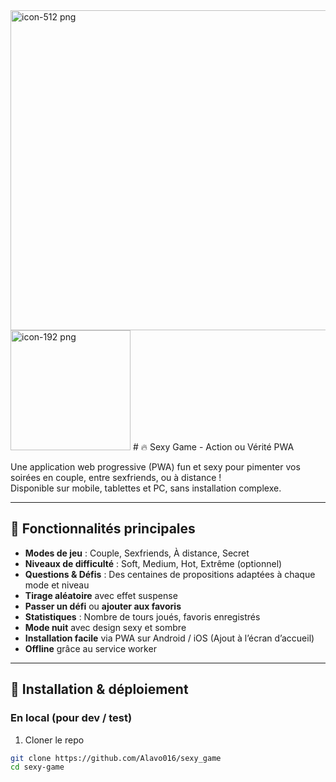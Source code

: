 <img width="512" height="512" alt="icon-512 png" src="https://github.com/user-attachments/assets/92df3fe6-4ef9-4b13-b288-4cea26ff636a" />
<img width="192" height="192" alt="icon-192 png" src="https://github.com/user-attachments/assets/97046c66-a245-4cfa-a09e-f0cdc9a1b5fb" />
# 🔥 Sexy Game - Action ou Vérité PWA

Une application web progressive (PWA) fun et sexy pour pimenter vos soirées en couple, entre sexfriends, ou à distance !  
Disponible sur mobile, tablettes et PC, sans installation complexe.

---

## 🎯 Fonctionnalités principales

- **Modes de jeu** : Couple, Sexfriends, À distance, Secret  
- **Niveaux de difficulté** : Soft, Medium, Hot, Extrême (optionnel)  
- **Questions & Défis** : Des centaines de propositions adaptées à chaque mode et niveau  
- **Tirage aléatoire** avec effet suspense  
- **Passer un défi** ou **ajouter aux favoris**  
- **Statistiques** : Nombre de tours joués, favoris enregistrés  
- **Mode nuit** avec design sexy et sombre  
- **Installation facile** via PWA sur Android / iOS (Ajout à l’écran d’accueil)  
- **Offline** grâce au service worker  

---

## 🚀 Installation & déploiement

### En local (pour dev / test)

1. Cloner le repo  
```bash
git clone https://github.com/Alavo016/sexy_game
cd sexy-game
